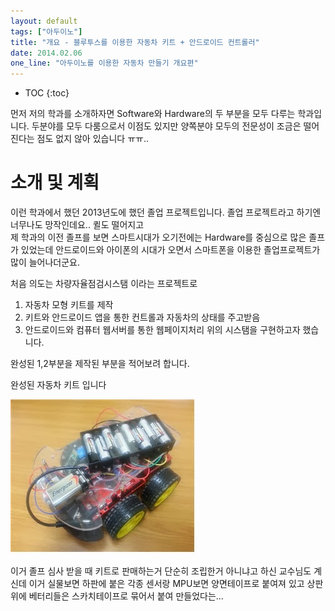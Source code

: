```yaml
---
layout: default
tags: ["아두이노"]
title: "개요 - 블루투스를 이용한 자동차 키트 + 안드로이드 컨트롤러"
date: 2014.02.06
one_line: "아두이노를 이용한 자동차 만들기 개요편"
---
```


* TOC
{:toc}

 먼저 저의 학과를 소개하자면 Software와 Hardware의 두 부분을 모두 다루는 학과입니다.
두분야를 모두 다룸으로서 이점도 있지만 양쪽분야 모두의 전문성이 조금은 떨어진다는 점도 없지 않아 있습니다 ㅠㅠ..


# [](#header-1)소개 및 계획

이런 학과에서 했던 2013년도에 했던 졸업 프로젝트입니다. 졸업 프로젝트라고 하기엔 너무나도 망작인데요.. 퀼도 떨어지고  
제 학과의 이전 졸프를 보면 스마트시대가 오기전에는 Hardware를 중심으로 많은 졸프가 있었는데 안드로이드와 아이폰의 시대가 오면서 스마트폰을 이용한 졸업프로젝트가 많이 늘어나더군요.  

처음 의도는 차량자율점검시스탬 이라는 프로젝트로
1. 자동차 모형 키트를 제작
2. 키트와  안드로이드 앱을 통한 컨트롤과 자동차의 상태를 주고받음
3. 안드로이드와 컴퓨터 웹서버를 통한 웹페이지처리
위의 시스탬을 구현하고자 했습니다.


완성된 1,2부분을 제작된 부분을 적어보려 합니다.



완성된 자동차 키트 입니다

![](/images/arduino-kit.jpg?style=centerme)

이거 졸프 심사 받을 때 키트로 판매하는거 단순히 조립한거 아니냐고 하신 교수님도 계신데 이거 실물보면 하판에 붙은 각종 센서랑 MPU보면 양면테이프로 붙여져 있고 상판 위에 베터리들은 스카치테이프로 묶어서 붙여 만들었다는...

